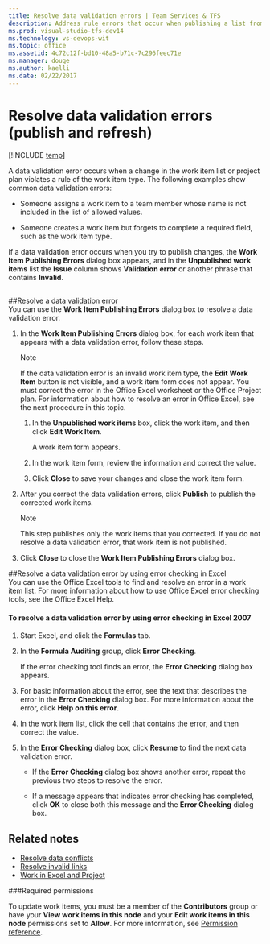 ```yaml
---
title: Resolve data validation errors | Team Services & TFS
description: Address rule errors that occur when publishing a list from Excel or Project to Team Services or Team Foundation Server (TFS)  
ms.prod: visual-studio-tfs-dev14
ms.technology: vs-devops-wit
ms.topic: office
ms.assetid: 4c72c12f-bd10-48a5-b71c-7c296feec71e
ms.manager: douge
ms.author: kaelli
ms.date: 02/22/2017  
---
```


# Resolve data validation errors (publish and refresh)

[!INCLUDE [temp](../_shared/dev15-version-header.md)]

A data validation error occurs when a change in the work item list or project plan violates a rule of the work item type. The following examples show common data validation errors:  
  
-   Someone assigns a work item to a team member whose name is not included in the list of allowed values.  
  
-   Someone creates a work item but forgets to complete a required field, such as the work item type.  
  
 If a data validation error occurs when you try to publish changes, the **Work Item Publishing Errors** dialog box appears, and in the **Unpublished work items** list the **Issue** column shows **Validation error** or another phrase that contains **Invalid**.  
  

 
  
##  <a name="ResolveDataValidationError"></a> 
##Resolve a data validation error  
 You can use the **Work Item Publishing Errors** dialog box to resolve a data validation error.  

1.  In the **Work Item Publishing Errors** dialog box, for each work item that appears with a data validation error, follow these steps.  
  
    > [!NOTE]  
    >  If the data validation error is an invalid work item type, the **Edit Work Item** button is not visible, and a work item form does not appear. You must correct the error in the Office Excel worksheet or the Office Project plan. For information about how to resolve an error in Office Excel, see the next procedure in this topic.  
  
    1.  In the **Unpublished work items** box, click the work item, and then click **Edit Work Item**.  
  
         A work item form appears.  
  
    2.  In the work item form, review the information and correct the value.  
  
    3.  Click **Close** to save your changes and close the work item form.  
  
2.  After you correct the data validation errors, click **Publish** to publish the corrected work items.  
  
    > [!NOTE]  
    >  This step publishes only the work items that you corrected. If you do not resolve a data validation error, that work item is not published.  
  
3.  Click **Close** to close the **Work Item Publishing Errors** dialog box.  
  
<a name="ResolveDataValidationErrorChecking2007"></a> 
##Resolve a data validation error by using error checking in Excel  
 You can use the Office Excel tools to find and resolve an error in a work item list. For more information about how to use Office Excel error checking tools, see the Office Excel Help.  
  
#### To resolve a data validation error by using error checking in  Excel 2007  
  
1.  Start Excel, and click the **Formulas** tab.  
  
2.  In the **Formula Auditing** group, click **Error Checking**.  
  
     If the error checking tool finds an error, the **Error Checking** dialog box appears.  
  
3.  For basic information about the error, see the text that describes the error in the **Error Checking** dialog box. For more information about the error, click **Help on this error**.  
  
4.  In the work item list, click the cell that contains the error, and then correct the value.  
  
5.  In the **Error Checking** dialog box, click **Resume** to find the next data validation error.  
  
    -   If the **Error Checking** dialog box shows another error, repeat the previous two steps to resolve the error.  
  
    -   If a message appears that indicates error checking has completed, click **OK** to close both this message and the **Error Checking** dialog box.  
  
## Related notes
-  [Resolve data conflicts](resolve-excel-data-conflicts-publish-refresh.md)   
-  [Resolve invalid links](resolve-excel-invalid-links-tree-list.md)   
-  [Work in Excel and Project](track-work-vsts-tfs.md) 


###Required permissions  
  
To update work items, you must be a member of the **Contributors** group or have your **View work items in this node** and your **Edit work items in this node** permissions set to **Allow**. For more information, see [Permission reference](../../security/permissions.md). 